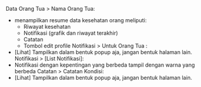Data Orang Tua > Nama Orang Tua:
  - menampilkan resume data kesehatan orang meliputi:
    + Riwayat kesehatan
    + Notifikasi (grafik dan riwayat terakhir)
    + Catatan
    + Tombol edit profile
Notifikasi > Untuk Orang Tua :
  - [Lihat] Tampilkan dalam bentuk popup aja, jangan bentuk halaman lain.
Notifikasi > [List Notifikasi]:
  - Notifikasi dengan kepentingan yang berbeda tampil dengan warna yang berbeda
Catatan > Catatan Kondisi:
  - [Lihat] Tampilkan dalam bentuk popup aja, jangan bentuk halaman lain.
